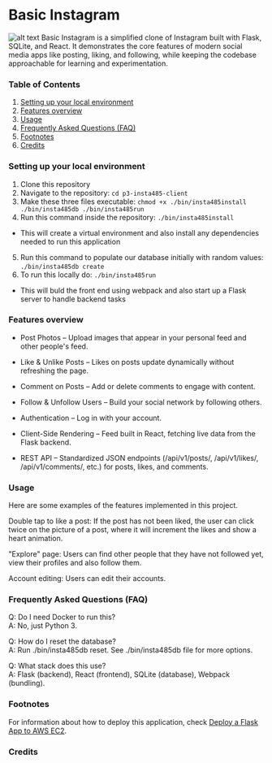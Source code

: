 
# Basic Instagram
![alt text](https://assets.streamlinehq.com/image/private/w_300,h_300,ar_1/f_auto/v1/icons/all-icons/instagram-logo-fmckv9cihlafpkm0z9fem.png/instagram-logo-8enw8ic510451dx7a7vsd4.png?_a=DATAg1AAZAA0)
Basic Instagram is a simplified clone of Instagram built with Flask, SQLite, and React. It demonstrates the core features of modern social media apps like posting, liking, and following, while keeping the codebase approachable for learning and experimentation.

### Table of Contents  
1. [Setting up your local environment](#environment)
2. [Features overview](#features)
3. [Usage](#usage)
4. [Frequently Asked Questions (FAQ)](#faq)
5. [Footnotes](#footnotes)
6. [Credits](#credits)


### Setting up your local environment
1. Clone this repository
2. Navigate to the repository: `cd p3-insta485-client`
3. Make these three files executable: `chmod +x ./bin/insta485install ./bin/insta485db ./bin/insta485run`
4. Run this command inside the repository: `./bin/insta485install`
 - This will create a virtual environment and also install any dependencies needed to run this application
5. Run this command to populate our database initially with random values: `./bin/insta485db create`
7. To run this locally do: `./bin/insta485run`
- This will buld the front end using webpack and also start up a Flask server to handle backend tasks

### Features overview
- Post Photos – Upload images that appear in your personal feed and other people's feed.

- Like & Unlike Posts – Likes on posts update dynamically without refreshing the page.

- Comment on Posts – Add or delete comments to engage with content.

- Follow & Unfollow Users – Build your social network by following others.

- Authentication – Log in with your account.

- Client-Side Rendering – Feed built in React, fetching live data from the Flask backend.

- REST API – Standardized JSON endpoints (/api/v1/posts/, /api/v1/likes/, /api/v1/comments/, etc.) for posts, likes, and comments.

### Usage
Here are some examples of the features implemented in this project.

Double tap to like a post: If the post has not been liked, the user can click twice on the picture of a post, where it will increment the likes and show a heart animation.


"Explore" page: Users can find other people that they have not followed yet, view their profiles and also follow them.

Account editing: Users can edit their accounts.

### Frequently Asked Questions (FAQ)
Q: Do I need Docker to run this?  
A: No, just Python 3.

Q: How do I reset the database?  
A: Run ./bin/insta485db reset. See ./bin/insta485db file for more options.

Q: What stack does this use?  
A: Flask (backend), React (frontend), SQLite (database), Webpack (bundling).

### Footnotes
For information about how to deploy this application, check [Deploy a Flask App to AWS EC2](https://eecs485staff.github.io/p2-insta485-serverside/setup_aws.html).

### Credits
